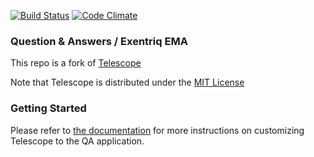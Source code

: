 [![Build Status](https://travis-ci.org/TelescopeJS/Telescope.svg)](https://travis-ci.org/TelescopeJS/Telescope)
[![Code Climate](https://codeclimate.com/github/TelescopeJS/Telescope/badges/gpa.svg)](https://codeclimate.com/github/TelescopeJS/Telescope)

### Question & Answers / Exentriq EMA
This repo is a fork of [Telescope](http://telescopeapp.org)

Note that Telescope is distributed under the [MIT License](http://opensource.org/licenses/MIT)

### Getting Started

Please refer to [the documentation](https://telescope.readme.io/docs/overview) for more instructions on customizing Telescope to the QA application.